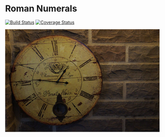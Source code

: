 # Roman Numerals

[![Build Status](https://travis-ci.org/jonathas/roman-numerals.svg?branch=master)](https://travis-ci.org/jonathas/roman-numerals) [![Coverage Status](https://coveralls.io/repos/github/jonathas/roman-numerals/badge.svg?branch=master)](https://coveralls.io/github/jonathas/roman-numerals?branch=master)

![alt text](https://github.com/jonathas/roman-numerals/blob/master/roman_numerals.jpg "Roman Numerals Clock")


